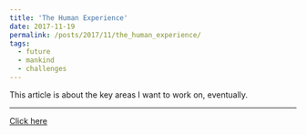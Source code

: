 ```yaml
---
title: 'The Human Experience'
date: 2017-11-19
permalink: /posts/2017/11/the_human_experience/
tags:
  - future
  - mankind
  - challenges
---
```

This article is about the key areas I want to work on, eventually. 

---

[Click here](https://citizenoflonelyplanet.blogspot.com/2017/11/the-human-experience.html)

